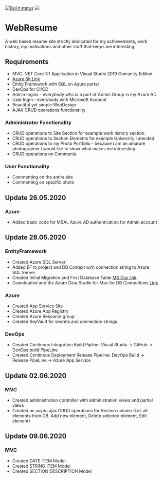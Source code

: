 [![Build status](https://dev.azure.com/pierozek/Resume/_apis/build/status/Resume-ASP.NET%20Core-CI)](https://dev.azure.com/pierozek/Resume/_build/latest?definitionId=1)
![](https://vsrm.dev.azure.com/pierozek/_apis/public/Release/badge/daf0aa42-c1fa-4e1a-9fcb-c23f7e4a52b1/1/1)

# WebResume
A web based resume site strictly dedicated for my achievements, work history, my motivations and other stuff that keeps me interesting.
## Requirements
* MVC .NET Core 3.1 Application in Visual Studio 2019 Comunity Edition
* [Azure Sit Link](https://about-me.azurewebsites.net)
* Entity Framework with SQL on Azure portal
* DevOps for CI/CD
* Admin logins - everybody who is a part of Admin Group in my Azure AD
* User login - everybody with Microsoft Account
* Beautiful yet simple WebDesign
* AJAX CRUD operations functionality
### Administrator Functionality
* CRUD operations to Site Section for example work history section.
* CRUD operations to Section Elements for example University i atended.
* CRUD operations to my Photo Portfolio - because i am an amature photographer i would like to show what makes me interesting.
* CRUD operations on Comments
### User Functionality
* Commenting on the entire site
* Commenting on specific photo
## Update 26.05.2020
### Azure
* Added basic code for MSAL Azure AD authentication for Admin account
## Update 28.05.2020
### EntityFramework
* Created Azure SQL Server
* Added EF to project and DB Context wirh connection string to Azure SQL Server
* Created Initial Migration and First Database Table [MS Doc link](https://docs.microsoft.com/en-us/ef/core/get-started/?tabs=netcore-cli)
* Downloaded and the Azure Data Studio for Mac for DB Connections [Link](https://github.com/microsoft/azuredatastudio)
### Azure
* Created App Service [Site](https://about-me.azurewebsites.net)
* Created Azure App Registry
* Created Azure Resource group
* Created KeyVault for secrets and connection strings
### DevOps
* Created Continous Integration Build Pipline: Visual Studio -> GitHub -> DevOps build PipeLine
* Created Continous Deployment Release Pipeline: DevOps Build -> Release PipeLine -> Azure App Service
## Update 02.06.2020
### MVC
* Created administration controller with administration views and partial views
* Created an async ajax CRUD operations for Section column (List all elements from DB, Add new element, Delete selected element, Edit element)
## Update 09.06.2020
### MVC
* Created DATE ITEM Model
* Created STRING ITEM Model
* Created SECTION DESCRIPTION Model
